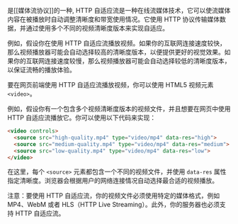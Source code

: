 是[[媒体流协议]]的一种,
HTTP 自适应流是一种在线流媒体技术，它可以使流媒体内容在被播放时自动调整清晰度和带宽使用情况。它使用 HTTP 协议传输媒体数据，并通过使用多个不同的视频清晰度版本来实现自适应。

例如，假设你在使用 HTTP 自适应流播放视频。如果你的互联网连接速度较快，那么视频播放器可能会自动选择较高的清晰度版本，以便提供更好的视觉效果。如果你的互联网连接速度较慢，那么视频播放器可能会自动选择较低的清晰度版本，以保证流畅的播放体验。

要在网页前端使用 HTTP 自适应流播放视频，你可以使用 HTML5 视频元素 `<video>`。

例如，假设你有一个包含多个视频清晰度版本的视频文件，并且想要在网页中使用 HTTP 自适应流播放它。你可以使用以下代码来实现：

```html
<video controls>
  <source src="high-quality.mp4" type="video/mp4" data-res="high">
  <source src="medium-quality.mp4" type="video/mp4" data-res="medium">
  <source src="low-quality.mp4" type="video/mp4" data-res="low">
</video>

```

在这里，每个 `<source>` 元素都包含一个不同的视频文件，并使用 `data-res` 属性指定清晰度。浏览器会根据用户的网络连接情况自动选择最合适的视频播放。

注意：要使用 HTTP 自适应流，你的视频文件必须使用特定的媒体格式，例如 MP4、WebM 或者 HLS（HTTP Live Streaming）。此外，你的服务器也必须支持 HTTP 自适应流。